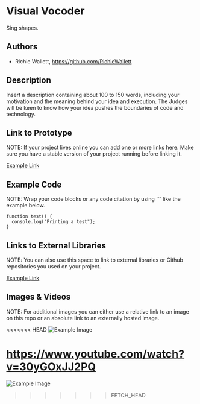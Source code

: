 # Visual Vocoder
Sing shapes.

## Authors
- Richie Wallett, https://github.com/RichieWallett

## Description
Insert a description containing about 100 to 150 words, including your motivation and the meaning behind your idea and execution. The Judges will be keen to know how your idea pushes the boundaries of code and technology. 

## Link to Prototype
NOTE: If your project lives online you can add one or more links here. Make sure you have a stable version of your project running before linking it.

[Example Link](http://www.google.com "Example Link")

## Example Code
NOTE: Wrap your code blocks or any code citation by using ``` like the example below.
```
function test() {
  console.log("Printing a test");
}
```
## Links to External Libraries
 NOTE: You can also use this space to link to external libraries or Github repositories you used on your project.

[Example Link](http://www.google.com "Example Link")

## Images & Videos
NOTE: For additional images you can either use a relative link to an image on this repo or an absolute link to an externally hosted image.

<<<<<<< HEAD
![Example Image](../project_images/cover.jpg?raw=true "Example Image")

https://www.youtube.com/watch?v=30yGOxJJ2PQ
=======
![Example Image](http://www.graphicboutique.co.uk/lab/images/cover.jpg?raw=true "Example Image")
>>>>>>> FETCH_HEAD
